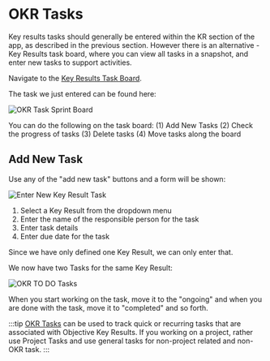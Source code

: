 # OKR Tasks

Key results tasks should generally be entered within the KR section of the app, as described in the previous section. However there is an alternative - Key Results task board, where you can view all tasks in a snapshot, and enter new tasks to support activities.

Navigate to the [Key Results Task Board](https://skhokho.io/management/okr-task-board).

The task we just entered can be found here:

![OKR Task Sprint Board](/img/okr_task_sprint_board.png)

You can do the following on the task board:
(1) Add New Tasks
(2) Check the progress of tasks
(3) Delete tasks
(4) Move tasks along the board

## Add New Task

Use any of the "add new task" buttons and a form will be shown:

![Enter New Key Result Task](/img/new_key_result_task.png)

1. Select a Key Result from the dropdown menu
2. Enter the name of the responsible person for the task
3. Enter task details
4. Enter due date for the task

Since we have only defined one Key Result, we can only enter that.

We now have two Tasks for the same Key Result:

![OKR TO DO Tasks](/img/to_do_okr_tasks.png)

When you start working on the task, move it to the "ongoing" and when you are done with the task, move it to "completed" and so forth.

:::tip
[OKR Tasks](https://skhokho.io/objective_key_results_okr_software) can be used to track quick or recurring tasks that are associated with Objective Key Results. If you working on a project, rather use Project Tasks and use general tasks for non-project related and non-OKR task.
:::
